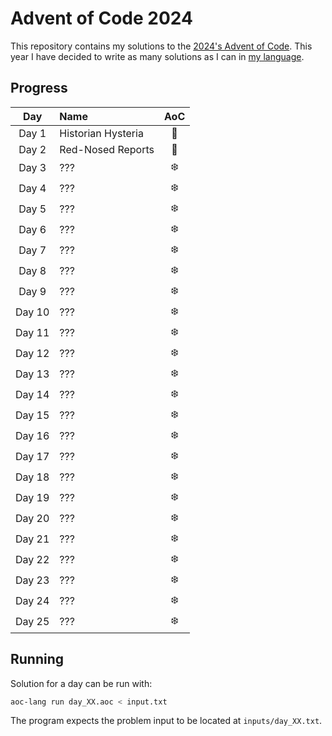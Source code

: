 # Advent of Code 2024

This repository contains my solutions to the [2024's Advent of Code](https://adventofcode.com/2024).
This year I have decided to write as many solutions as I can in
[my language](https://github.com/viddrobnic/aoc-lang).

## Progress

|  Day   | Name               | AoC |
| :----: | :----------------- | :-: |
| Day 1  | Historian Hysteria | 🎄  |
| Day 2  | Red-Nosed Reports  | 🎄  |
| Day 3  | ???                | ❄️  |
| Day 4  | ???                | ❄️  |
| Day 5  | ???                | ❄️  |
| Day 6  | ???                | ❄️  |
| Day 7  | ???                | ❄️  |
| Day 8  | ???                | ❄️  |
| Day 9  | ???                | ❄️  |
| Day 10 | ???                | ❄️  |
| Day 11 | ???                | ❄️  |
| Day 12 | ???                | ❄️  |
| Day 13 | ???                | ❄️  |
| Day 14 | ???                | ❄️  |
| Day 15 | ???                | ❄️  |
| Day 16 | ???                | ❄️  |
| Day 17 | ???                | ❄️  |
| Day 18 | ???                | ❄️  |
| Day 19 | ???                | ❄️  |
| Day 20 | ???                | ❄️  |
| Day 21 | ???                | ❄️  |
| Day 22 | ???                | ❄️  |
| Day 23 | ???                | ❄️  |
| Day 24 | ???                | ❄️  |
| Day 25 | ???                | ❄️  |

## Running

Solution for a day can be run with:

```bash
aoc-lang run day_XX.aoc < input.txt
```

The program expects the problem input to be located at `inputs/day_XX.txt`.
